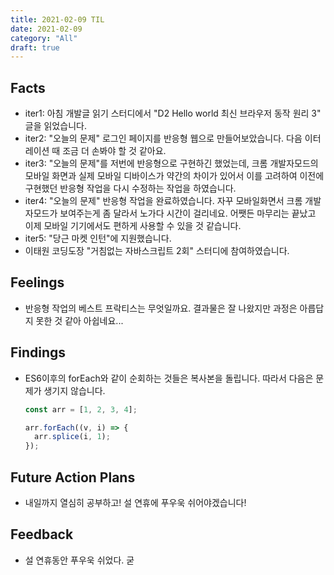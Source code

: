 ```yaml
---
title: 2021-02-09 TIL
date: 2021-02-09
category: "All"
draft: true
---
```


## Facts

- iter1: 아침 개발글 읽기 스터디에서 "D2 Hello world 최신 브라우저 동작 원리 3" 글을 읽었습니다.
- iter2: "오늘의 문제" 로그인 페이지를 반응형 웹으로 만들어보았습니다. 다음 이터레이션 때 조금 더 손봐야 할 것 같아요.
- iter3: "오늘의 문제"를 저번에 반응형으로 구현하긴 했었는데, 크롬 개발자모드의 모바일 화면과 실제 모바일 디바이스가 약간의 차이가 있어서 이를 고려하여 이전에 구현했던 반응형 작업을 다시 수정하는 작업을 하였습니다.
- iter4: "오늘의 문제" 반응형 작업을 완료하였습니다. 자꾸 모바일화면서 크롬 개발자모드가 보여주는게 좀 달라서 노가다 시간이 걸리네요. 어쨋든 마무리는 끝났고 이제 모바일 기기에서도 편하게 사용할 수 있을 것 같습니다.
- iter5: "당근 마켓 인턴"에 지원했습니다.
- 이태원 코딩도장 "거침없는 자바스크립트 2회" 스터디에 참여하였습니다.

## Feelings

- 반응형 작업의 베스트 프락티스는 무엇일까요. 결과물은 잘 나왔지만 과정은 아릅답지 못한 것 같아 아쉽네요...

## Findings

- ES6이후의 forEach와 같이 순회하는 것들은 복사본을 돌립니다. 따라서 다음은 문제가 생기지 않습니다.

    ```js
    const arr = [1, 2, 3, 4];

    arr.forEach((v, i) => {
      arr.splice(i, 1);
    });
    ```

## Future Action Plans

- 내일까지 열심히 공부하고! 설 연휴에 푸우욱 쉬어야겠습니다!

## Feedback

- 설 연휴동안 푸우욱 쉬었다. 굳
